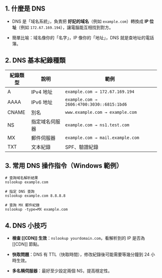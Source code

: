 ## 1. 什麼是 DNS

- DNS 是「域名系統」，負責把 **好記的域名**（例如 `example.com`）轉換成 **IP 位址**（例如 `172.67.169.194`），讓電腦能互相找到對方。
    
- 簡單比喻：域名像你的「名字」，IP 像你的「地址」，DNS 就是查地址的電話簿。

## 2. DNS 基本紀錄種類

| 紀錄類型  | 說明      | 範例                                        |
| ----- | ------- | ----------------------------------------- |
| A     | IPv4 地址 | `example.com → 172.67.169.194`            |
| AAAA  | IPv6 地址 | `example.com → 2606:4700:3030::6815:1bd6` |
| CNAME | 別名      | `www.example.com → example.com`           |
| NS    | 指定域名伺服器 | `example.com → ns1.test.com`              |
| MX    | 郵件伺服器   | `example.com → mail.example.com`          |
| TXT   | 文本紀錄    | SPF、驗證紀錄                                  |
## 3. 常用 DNS 操作指令（Windows 範例）

```
# 查詢域名解析結果
nslookup example.com

# 指定 DNS 查詢
nslookup example.com 8.8.8.8

# 查詢 MX 郵件紀錄
nslookup -type=MX example.com
```
## 4. DNS 小技巧

- **檢查 [[CDN]] 生效**：`nslookup yourdomain.com`，看解析到的 IP 是否為 [[CDN]] 節點。
    
- **快取問題**：DNS 有 TTL（快取時間），修改紀錄後可能需要等幾分鐘到 24 小時生效。
    
- **多名稱伺服器**：最好至少設定兩個 NS，提高穩定性。
    